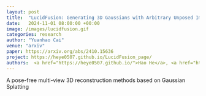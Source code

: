```yaml
---
layout: post
title:  "LucidFusion: Generating 3D Gaussians with Arbitrary Unposed Images"
date:   2024-11-01 08:00:00 +00:00
image: /images/lucidfusion.gif
categories: research
author: "Yuanhao Cai"
venue: "arxiv"
paper: https://arxiv.org/abs/2410.15636
project: https://heye0507.github.io/LucidFusion_page/
authors:  <a href="https://heye0507.github.io/">Hao He</a>, <a href="https://yixunliang.github.io/">Yixun Liang</a>, <a href="https://wileewang.github.io/">Luozhou Wang</a>, <strong>Yuanhao Cai </strong>, <a href="https://scholar.google.com/citations?user=lrgPuBUAAAAJ&hl=en&inst=1381320739207392350/">Xinli Xu</a>, Hao-Xiang Guo, Xiang Wen, <a href="https://www.yingcong.me/">Ying-Cong Chen</a>,
---
```

A pose-free multi-view 3D reconstruction methods based on Gaussian Splatting

